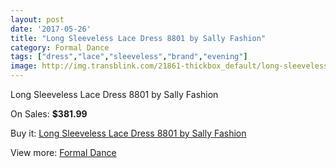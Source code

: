 ```yaml
---
layout: post
date: '2017-05-26'
title: "Long Sleeveless Lace Dress 8801 by Sally Fashion"
category: Formal Dance
tags: ["dress","lace","sleeveless","brand","evening"]
image: http://img.transblink.com/21861-thickbox_default/long-sleeveless-lace-dress-8801-by-sally-fashion.jpg
---
```

Long Sleeveless Lace Dress 8801 by Sally Fashion

On Sales: **$381.99**
<a href="https://www.transblink.com/en/formal-dance/6929-long-sleeveless-lace-dress-8801-by-sally-fashion.html"><amp-img layout="responsive" width="600" height="600" src="//img.transblink.com/21861-thickbox_default/long-sleeveless-lace-dress-8801-by-sally-fashion.jpg" alt="Long Sleeveless Lace Dress 8801 by Sally Fashion 0" /></a>
<a href="https://www.transblink.com/en/formal-dance/6929-long-sleeveless-lace-dress-8801-by-sally-fashion.html"><amp-img layout="responsive" width="600" height="600" src="//img.transblink.com/21864-thickbox_default/long-sleeveless-lace-dress-8801-by-sally-fashion.jpg" alt="Long Sleeveless Lace Dress 8801 by Sally Fashion 1" /></a>
<a href="https://www.transblink.com/en/formal-dance/6929-long-sleeveless-lace-dress-8801-by-sally-fashion.html"><amp-img layout="responsive" width="600" height="600" src="//img.transblink.com/21863-thickbox_default/long-sleeveless-lace-dress-8801-by-sally-fashion.jpg" alt="Long Sleeveless Lace Dress 8801 by Sally Fashion 2" /></a>
<a href="https://www.transblink.com/en/formal-dance/6929-long-sleeveless-lace-dress-8801-by-sally-fashion.html"><amp-img layout="responsive" width="600" height="600" src="//img.transblink.com/21862-thickbox_default/long-sleeveless-lace-dress-8801-by-sally-fashion.jpg" alt="Long Sleeveless Lace Dress 8801 by Sally Fashion 3" /></a>

Buy it: [Long Sleeveless Lace Dress 8801 by Sally Fashion](https://www.transblink.com/en/formal-dance/6929-long-sleeveless-lace-dress-8801-by-sally-fashion.html "Long Sleeveless Lace Dress 8801 by Sally Fashion")

View more: [Formal Dance](https://www.transblink.com/en/6-formal-dance "Formal Dance")